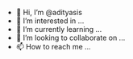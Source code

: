- 👋 Hi, I’m @adityasis
- 👀 I’m interested in ...
- 🌱 I’m currently learning ...
- 💞️ I’m looking to collaborate on ...
- 📫 How to reach me ...

<!---
adityasis/adityasis is a ✨ special ✨ repository because its `README.md` (this file) appears on your GitHub profile.
You can click the Preview link to take a look at your changes.
--->
